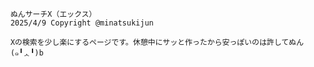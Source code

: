 		ぬんサーチX（エックス）
		2025/4/9 Copyright @minatsukijun

		Xの検索を少し楽にするページです。休憩中にサッと作ったから安っぽいのは許してぬん
		(๑╹ᆺ╹)b
